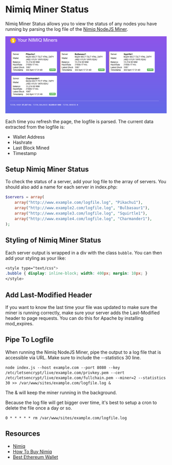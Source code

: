 # Nimiq Miner Status

Nimiq Miner Status allows you to view the status of any nodes you have running
by parsing the log file of the [Nimiq NodeJS Miner](https://github.com/nimiq-network/core).

![alt text](https://github.com/Patchesoft/Nimiq-Miner-Status/blob/master/miners.png "NIMIQ Miner Example")

Each time you refresh the page, the logfile is parsed. The current data extracted from the logfile is:

* Wallet Address
* Hashrate
* Last Block Mined
* Timestamp

## Setup Nimiq Miner Status

To check the status of a server, add your log file to the array of servers. You should also add a name for each server in index.php:

```php
$servers = array(
	array("http://www.example.com/logfile.log", "Pikachu1"),
	array("http://www.example2.com/logfile.log", "Bulbasaur1"),
	array("http://www.example3.com/logfile.log", "Squirtle1"),
	array("http://www.example4.com/logfile.log", "Charmander1"),
);
```

## Styling of Nimiq Miner Status

Each server output is wrapped in a div with the class `bubble`. You can then add your styling as your like:

```css
<style type="text/css">
.bubble { display: inline-block; width: 400px; margin: 10px; }
</style>
```

## Add Last-Modified Header

If you want to know the last time your file was updated to make sure the miner is running correctly, make sure your server adds the Last-Modified header to page requests. You can do this for Apache by installing mod_expires.

## Pipe To Logfile

When running the Nimiq NodeJS Miner, pipe the output to a log file that is accessible via URL. Make sure to include the --statistics 30 line.

```
node index.js --host example.com --port 8080 --key /etc/letsencrypt/live/example.com/privkey.pem --cert /etc/letsencrypt/live/example.com/fullchain.pem --miner=2 --statistics 30 >> /var/www/sites/example.com/logfile.log &
```

The & will keep the miner running in the background.

Because the log file will get bigger over time, it's best to setup a cron to delete the file once a day or so. 

```
0 * * * * * rm /var/www/sites/example.com/logfile.log
```

## Resources

* [Nimiq](https://nimiq.com)
* [How To Buy Nimiq](https://www.patchesoft.com/buy-nimiq-net)
* [Best Ethereum Wallet](https://www.patchesoft.com/best-ethereum-wallet)